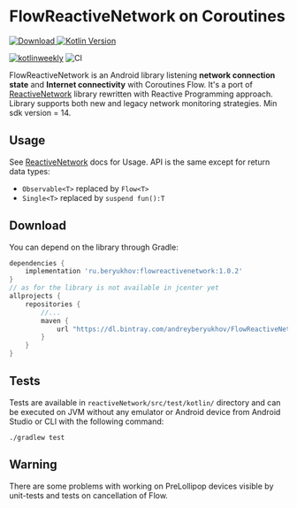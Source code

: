 # FlowReactiveNetwork on Coroutines
[![Download](https://api.bintray.com/packages/andreyberyukhov/FlowReactiveNetwork/FlowReactiveNetwork/images/download.svg) ](https://bintray.com/andreyberyukhov/FlowReactiveNetwork/FlowReactiveNetwork/_latestVersion)
[![Kotlin Version](https://img.shields.io/badge/Kotlin-1.4.21-blue.svg)](https://kotlinlang.org)

[![kotlinweekly](https://img.shields.io/badge/kotlinweekly.net-204-blue.svg)](https://mailchi.mp/kotlinweekly/kotlin-weekly-204)
![CI](https://github.com/AndreySBer/FlowReactiveNetwork/workflows/Android%20CI/badge.svg)

FlowReactiveNetwork is an Android library listening **network connection state** and **Internet connectivity** with Coroutines Flow. It's a port of [ReactiveNetwork](https://github.com/pwittchen/ReactiveNetwork) library rewritten with Reactive Programming approach. Library supports both new and legacy network monitoring strategies. Min sdk version = 14.

Usage
-----
See [ReactiveNetwork](https://github.com/pwittchen/ReactiveNetwork) docs for Usage. API is the same except for return data types:
- `Observable<T>` replaced by `Flow<T>`
- `Single<T>` replaced by `suspend fun():T`

Download
--------

You can depend on the library through Gradle:

```groovy
dependencies {
    implementation 'ru.beryukhov:flowreactivenetwork:1.0.2'
}
// as for the library is not available in jcenter yet
allprojects {
    repositories {
        //...
        maven {
            url "https://dl.bintray.com/andreyberyukhov/FlowReactiveNetwork"
        }
    }
}
```

Tests
-----

Tests are available in `reactiveNetwork/src/test/kotlin/` directory and can be executed on JVM without any emulator or Android device from Android Studio or CLI with the following command:

```
./gradlew test
```

Warning
-----

There are some problems with working on PreLollipop devices visible by unit-tests and tests on cancellation of Flow.
